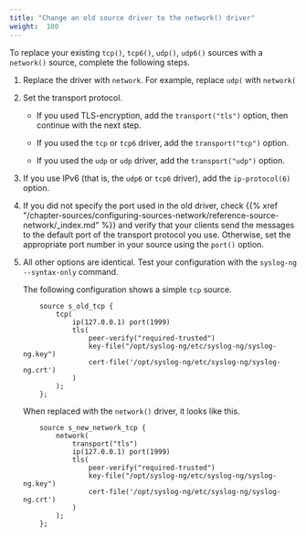 ```yaml
---
title: "Change an old source driver to the network() driver"
weight:  100
---
```

<!-- DISCLAIMER: This file is based on the syslog-ng Open Source Edition documentation https://github.com/balabit/syslog-ng-ose-guides/commit/2f4a52ee61d1ea9ad27cb4f3168b95408fddfdf2 and is used under the terms of The syslog-ng Open Source Edition Documentation License. The file has been modified by Axoflow. -->

To replace your existing `tcp()`, `tcp6()`, `udp()`, `udp6()` sources with a `network()` source, complete the following steps.

1.  Replace the driver with `network`. For example, replace `udp(` with `network(`

2.  Set the transport protocol.
    
      - If you used TLS-encryption, add the `transport("tls")` option, then continue with the next step.
    
      - If you used the `tcp` or `tcp6` driver, add the `transport("tcp")` option.
    
      - If you used the `udp` or `udp` driver, add the `transport("udp")` option.

3.  If you use IPv6 (that is, the `udp6` or `tcp6` driver), add the `ip-protocol(6)` option.

4.  If you did not specify the port used in the old driver, check {{% xref "/chapter-sources/configuring-sources-network/reference-source-network/_index.md" %}} and verify that your clients send the messages to the default port of the transport protocol you use. Otherwise, set the appropriate port number in your source using the `port()` option.

5.  All other options are identical. Test your configuration with the `syslog-ng --syntax-only` command.
    
    The following configuration shows a simple `tcp` source.
    
    ```shell
        source s_old_tcp {
            tcp(
                ip(127.0.0.1) port(1999)
                tls(
                    peer-verify("required-trusted")
                    key-file("/opt/syslog-ng/etc/syslog-ng/syslog-ng.key")
                    cert-file('/opt/syslog-ng/etc/syslog-ng/syslog-ng.crt')
                )
            );
        };
    ```
    
    When replaced with the `network()` driver, it looks like this.
    
    ```shell
        source s_new_network_tcp {
            network(
                transport("tls")
                ip(127.0.0.1) port(1999)
                tls(
                    peer-verify("required-trusted")
                    key-file("/opt/syslog-ng/etc/syslog-ng/syslog-ng.key")
                    cert-file('/opt/syslog-ng/etc/syslog-ng/syslog-ng.crt')
                )
            );
        };
    ```
